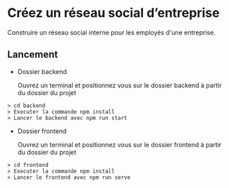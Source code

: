 # Créez un réseau social d’entreprise
Construire un réseau social interne pour les employés d'une entreprise.

## Lancement
 - Dossier backend

    Ouvrez un terminal et positionnez vous sur le dossier backend à partir du dossier du projet
```
> cd backend
> Executer la commande npm install
> Lancer le backend avec npm run start
```

- Dossier frontend

    Ouvrez un terminal et positionnez vous sur le dossier frontend à partir du dossier du projet
```
> cd frontend
> Executer la commande npm install
> Lancer le frontend avec npm run serve
```